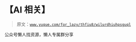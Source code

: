# 【AI 相关】

> 原文：[`www.yuque.com/for_lazy/thfiu8/wilurdhiuhpsguql`](https://www.yuque.com/for_lazy/thfiu8/wilurdhiuhpsguql)



公众号懒人找资源，懒人专属群分享